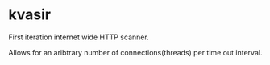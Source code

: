kvasir
======

First iteration internet wide HTTP scanner.

Allows for an aribtrary number of connections(threads) per time out interval. 

